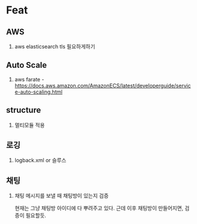 # Feat



## AWS

1. aws elasticsearch tls 필요하게하기



## Auto Scale

1. aws farate - https://docs.aws.amazon.com/AmazonECS/latest/developerguide/service-auto-scaling.html



## structure

1. 멀티모듈 적용



## 로깅

1. logback.xml or 슬루스



## 채팅

1. 채팅 메시지를 보낼 때 채팅방이 있는지 검증

   현재는 그냥 채팅방 아이디에 다 뿌려주고 있다. 근데 이후 채팅방이 만들어지면, 검증이 필요할듯.